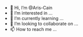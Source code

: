 - 👋 Hi, I’m @Aris-Cain
- 👀 I’m interested in ...
- 🌱 I’m currently learning ...
- 💞️ I’m looking to collaborate on ...
- 📫 How to reach me ...

<!---
Aris-Cain/Aris-Cain is a ✨ special ✨ repository because its `README.md` (this file) appears on your GitHub profile.
You can click the Preview link to take a look at your changes.
--->
